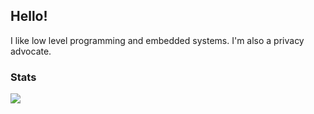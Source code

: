 ## Hello!

I like low level programming and embedded systems. I'm also a privacy advocate.


### Stats
<a href="https://github.com/luminite0?tab=repositories">
  <img align="center" src="https://github-readme-stats.vercel.app/api/top-langs/?username=luminite0&theme=holi&layout=compact&langs_count=8&card_width=400">
</a>
